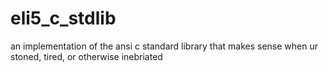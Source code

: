 # eli5_c_stdlib
an implementation of the ansi c standard library that makes sense when ur stoned, tired, or otherwise inebriated
